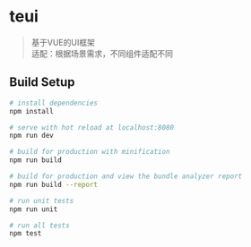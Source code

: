 # teui

> 基于VUE的UI框架  
> 适配：根据场景需求，不同组件适配不同 

## Build Setup

``` bash
# install dependencies
npm install

# serve with hot reload at localhost:8080
npm run dev

# build for production with minification
npm run build

# build for production and view the bundle analyzer report
npm run build --report

# run unit tests
npm run unit

# run all tests
npm test
```
